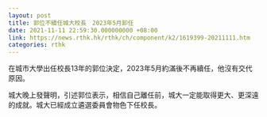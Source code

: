 ```yaml
---
layout: post
title: 郭位不續任城大校長　2023年5月卸任
date: 2021-11-11 22:59:30.000000000 +08:00
link: https://news.rthk.hk/rthk/ch/component/k2/1619399-20211111.htm
categories: rthk
---
```


在城市大學出任校長13年的郭位決定，2023年5月約滿後不再續任，他沒有交代原因。

城大晚上發聲明，引述郭位表示，相信自己離任前，城大一定能取得更大、更深遠的成就。城大已經成立遴選委員會物色下任校長。
